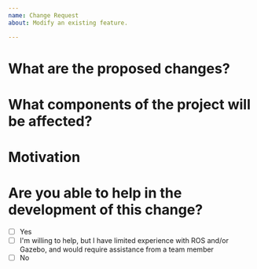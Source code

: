 ```yaml
---
name: Change Request
about: Modify an existing feature.

---
```


# What are the proposed changes?
<!--
    Describe in a brief paragraph what are the changes you are proposing.

    For example:
    Use the URDF format for the UAVs description.
-->

# What components of the project will be affected?
<!--
    List all of the components and features which would be affected by
    the proposed change.

    For example:
    - UAV2 model
    - UAV2 with load model
    - UAV3 model
    - UAV4 model
    - Quadrotor model
-->

# Motivation
<!--
    Why is the change needed?

    For example:
    The URDF file format is used for many other ROS components, such as Movit
    and Rviz, so the use of URDF would allow better compatibility with ROS and
    to display and interact with the models in any compatible ROS software.
    While the SDF format is so far only used by Gazebo.
-->

# Are you able to help in the development of this change?

<!--
    Please keep in mind that the available manpower to the ProVANT simulator
    project is limited and complex changes for external members may not be
    a priority of the project members and students.
-->

- [ ] Yes
- [ ] I'm willing to help, but I have limited experience with ROS and/or Gazebo,
 and would require assistance from a team member
- [ ] No